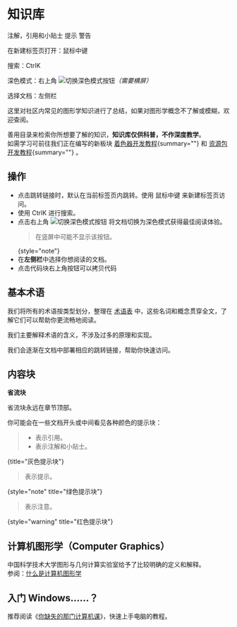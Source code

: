 # 知识库

<tldr>
<tip>注解，引用和小贴士</tip>
<note>提示</note>
<warning>警告</warning>
<p>在新建标签页打开：<shortcut>鼠标中键</shortcut></p>
<p>搜索：<shortcut>Ctrl</shortcut><shortcut>K</shortcut></p>
<p>深色模式：右上角 <img src="https://resources.jetbrains.com/help/img/writerside/systemTheme_dark.svg" alt="切换深色模式按钮"/><i>（需要横屏）</i></p>
<p>选择文档：左侧栏</p>
</tldr>

这里对社区内常见的图形学知识进行了总结，如果对图形学概念不了解或模糊，欢迎查阅。

善用目录来检索你所想要了解的知识，**知识库仅供科普，不作深度教学**。  
如需学习可前往我们正在编写的新板块 [着色器开发教程](shaderTutorial.md){summary=""} 和 [资源包开发教程](resourceTutorial.md){summary=""} 。

## 操作

- 点击跳转链接时，默认在当前标签页内跳转。使用 <shortcut>鼠标中键</shortcut> 来新建标签页访问。
- 使用 <shortcut>Ctrl</shortcut><shortcut>K</shortcut> 进行搜索。
- 点击右上角 <img src="https://resources.jetbrains.com/help/img/writerside/systemTheme_dark.svg" alt="切换深色模式按钮"/> 将文档切换为深色模式获得最佳阅读体验。
    > 在竖屏中可能不显示该按钮。
    >
    {style="note"}
- 在**左侧栏**中选择你想阅读的文档。
- 点击代码块右上角按钮可以拷贝代码

## 基本术语

我们将所有的术语按类型划分，整理在 [术语表](terms.md) 中，这些名词和概念贯穿全文，了解它们可以帮助你更流畅地阅读。

我们主要解释术语的含义，不涉及过多的原理和实现。

我们会逐渐在文档中部署相应的跳转链接，帮助你快速访问。

## 内容块

<tldr>
<p><b>省流块</b></p>
<p>省流块永远在章节顶部。</p>
</tldr>

你可能会在一些文档开头或中间看见各种颜色的提示块：

> - 表示引用。
> - 表示注解和小贴士。
>
{title="灰色提示块"}

> 表示提示。
> 
{style="note" title="绿色提示块"}

> 表示注意。
>
{style="warning" title="红色提示块"}

## 计算机图形学（Computer Graphics）

中国科学技术大学图形与几何计算实验室给予了比较明确的定义和解释。  
参阅：[什么是计算机图形学](http://staff.ustc.edu.cn/~lgliu/Resources/CG/What_is_CG.htm)

## 入门 Windows……？

推荐阅读《[你缺失的那门计算机课](https://www.criwits.top/missing/)》，快速上手电脑的教程。
